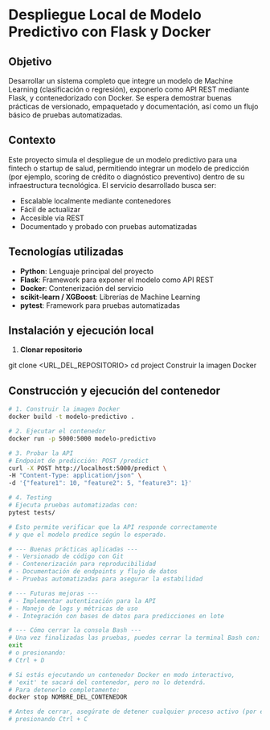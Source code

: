 # Despliegue Local de Modelo Predictivo con Flask y Docker

## Objetivo
Desarrollar un sistema completo que integre un modelo de Machine Learning (clasificación o regresión), exponerlo como API REST mediante Flask, y contenedorizado con Docker. Se espera demostrar buenas prácticas de versionado, empaquetado y documentación, así como un flujo básico de pruebas automatizadas.

## Contexto
Este proyecto simula el despliegue de un modelo predictivo para una fintech o startup de salud, permitiendo integrar un modelo de predicción (por ejemplo, scoring de crédito o diagnóstico preventivo) dentro de su infraestructura tecnológica. El servicio desarrollado busca ser:

- Escalable localmente mediante contenedores
- Fácil de actualizar
- Accesible vía REST
- Documentado y probado con pruebas automatizadas

## Tecnologías utilizadas
- **Python**: Lenguaje principal del proyecto  
- **Flask**: Framework para exponer el modelo como API REST  
- **Docker**: Contenerización del servicio  
- **scikit-learn / XGBoost**: Librerías de Machine Learning  
- **pytest**: Framework para pruebas automatizadas



## Instalación y ejecución local
1. **Clonar repositorio**

git clone <URL_DEL_REPOSITORIO>
cd project
Construir la imagen Docker


## Construcción y ejecución del contenedor

```bash
# 1. Construir la imagen Docker
docker build -t modelo-predictivo .

# 2. Ejecutar el contenedor
docker run -p 5000:5000 modelo-predictivo

# 3. Probar la API
# Endpoint de predicción: POST /predict
curl -X POST http://localhost:5000/predict \
-H "Content-Type: application/json" \
-d '{"feature1": 10, "feature2": 5, "feature3": 1}'

# 4. Testing
# Ejecuta pruebas automatizadas con:
pytest tests/

# Esto permite verificar que la API responde correctamente 
# y que el modelo predice según lo esperado.

# --- Buenas prácticas aplicadas ---
# - Versionado de código con Git
# - Contenerización para reproducibilidad
# - Documentación de endpoints y flujo de datos
# - Pruebas automatizadas para asegurar la estabilidad

# --- Futuras mejoras ---
# - Implementar autenticación para la API
# - Manejo de logs y métricas de uso
# - Integración con bases de datos para predicciones en lote

# --- Cómo cerrar la consola Bash ---
# Una vez finalizadas las pruebas, puedes cerrar la terminal Bash con:
exit
# o presionando:
# Ctrl + D

# Si estás ejecutando un contenedor Docker en modo interactivo, 
# 'exit' te sacará del contenedor, pero no lo detendrá.
# Para detenerlo completamente:
docker stop NOMBRE_DEL_CONTENEDOR

# Antes de cerrar, asegúrate de detener cualquier proceso activo (por ejemplo, un servidor Flask)
# presionando Ctrl + C
